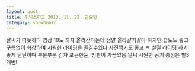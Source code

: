 ```yaml
---
layout: post
title: 휘닉스파크 2013. 11. 22. 금요일
category: snowboard
---
```


날씨가 따듯하다
영상 10도 까지 올라간다는데 정말 올라갈거같다 하지만 습도도 좋고 구름없이 화창하여 시원한 라이딩을 즐길수있다 사진찍기도 좋고 ㅋ
설질
라이딩 하기 좋게 단단하며 부분부분 감자 포근한눈, 빙판이 가끔있음
날씨 시원한 공기
총점은 별3개반!